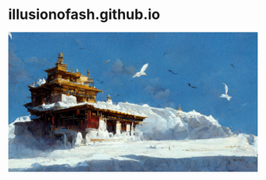 # illusionofash.github.io
![image](https://github.com/illutionofash/illusionofash.github.io/blob/main/01.png?raw=true)
